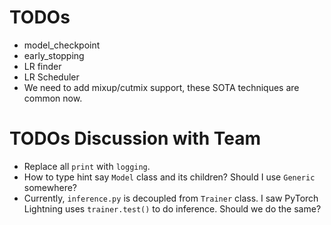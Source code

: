 # TODOs

- model_checkpoint
- early_stopping
- LR finder
- LR Scheduler
- We need to add mixup/cutmix support, these SOTA techniques are common now.

# TODOs Discussion with Team

- Replace all `print` with `logging`.
- How to type hint say `Model` class and its children? Should I use `Generic` somewhere?
- Currently, `inference.py` is decoupled from `Trainer` class. I saw PyTorch Lightning
    uses `trainer.test()` to do inference. Should we do the same?